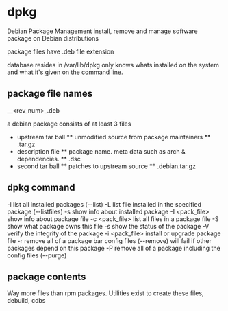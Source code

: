 # dpkg

Debian Package Management
install, remove and manage software package on Debian distributions

package files have .deb file extension

database resides in /var/lib/dpkg
only knows whats installed on the system and what it's given on the command line.

## package file names

<name>\_<version>\_<rev_num>\_<arch>.deb

a debian package consists of at least 3 files

* upstream tar ball
** unmodified source from package maintainers
** .tar.gz
* description file
** package name. meta data such as arch & dependencies.
** .dsc
* second tar ball
** patches to upstream source
** .debian.tar.gz

## dpkg command

-l              list all installed packages (--list)
-L <package>    list file installed in the specified package (--listfiles)
-s <package>    show info about installed package
-I <pack_file>  show info about package file
-c <pack_file>  list all files in a package file
-S <file>       show what package owns this file
-s <package>    show the status of the package
-V <package>    verify the integrity of the package
-i <pack_file>  install or upgrade package file
-r <package>    remove all of a package bar config files (--remove) will fail if other packages depend on this package
-P <package>    remove all of a package including the config files (--purge)

## package contents

Way more files than rpm packages.
Utilities exist to create these files, debuild, cdbs
